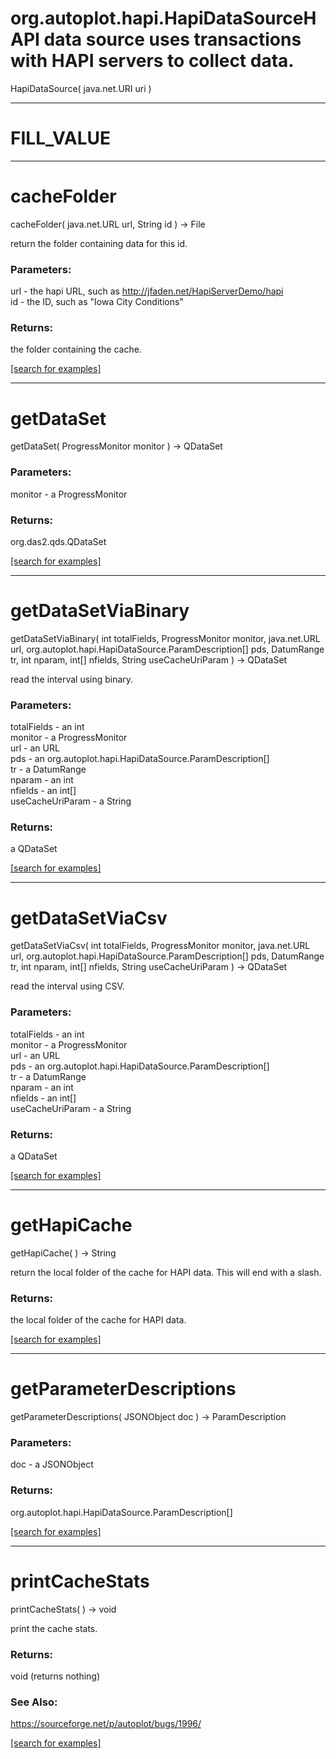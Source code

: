 # org.autoplot.hapi.HapiDataSourceHAPI data source uses transactions with HAPI servers to collect data.
HapiDataSource( java.net.URI uri )


***
<a name="FILL_VALUE"></a>
# FILL_VALUE



***
<a name="cacheFolder"></a>
# cacheFolder
cacheFolder( java.net.URL url, String id ) &rarr; File

return the folder containing data for this id.

### Parameters:
url - the hapi URL, such as http://jfaden.net/HapiServerDemo/hapi
<br>id - the ID, such as "Iowa City Conditions"

### Returns:
the folder containing the cache.

<a href="https://github.com/autoplot/dev/search?q=cacheFolder&unscoped_q=cacheFolder">[search for examples]</a>

***
<a name="getDataSet"></a>
# getDataSet
getDataSet( ProgressMonitor monitor ) &rarr; QDataSet



### Parameters:
monitor - a ProgressMonitor

### Returns:
org.das2.qds.QDataSet


<a href="https://github.com/autoplot/dev/search?q=getDataSet&unscoped_q=getDataSet">[search for examples]</a>

***
<a name="getDataSetViaBinary"></a>
# getDataSetViaBinary
getDataSetViaBinary( int totalFields, ProgressMonitor monitor, java.net.URL url, org.autoplot.hapi.HapiDataSource.ParamDescription[] pds, DatumRange tr, int nparam, int[] nfields, String useCacheUriParam ) &rarr; QDataSet

read the interval using binary.

### Parameters:
totalFields - an int
<br>monitor - a ProgressMonitor
<br>url - an URL
<br>pds - an org.autoplot.hapi.HapiDataSource.ParamDescription[]
<br>tr - a DatumRange
<br>nparam - an int
<br>nfields - an int[]
<br>useCacheUriParam - a String

### Returns:
a QDataSet


<a href="https://github.com/autoplot/dev/search?q=getDataSetViaBinary&unscoped_q=getDataSetViaBinary">[search for examples]</a>

***
<a name="getDataSetViaCsv"></a>
# getDataSetViaCsv
getDataSetViaCsv( int totalFields, ProgressMonitor monitor, java.net.URL url, org.autoplot.hapi.HapiDataSource.ParamDescription[] pds, DatumRange tr, int nparam, int[] nfields, String useCacheUriParam ) &rarr; QDataSet

read the interval using CSV.

### Parameters:
totalFields - an int
<br>monitor - a ProgressMonitor
<br>url - an URL
<br>pds - an org.autoplot.hapi.HapiDataSource.ParamDescription[]
<br>tr - a DatumRange
<br>nparam - an int
<br>nfields - an int[]
<br>useCacheUriParam - a String

### Returns:
a QDataSet


<a href="https://github.com/autoplot/dev/search?q=getDataSetViaCsv&unscoped_q=getDataSetViaCsv">[search for examples]</a>

***
<a name="getHapiCache"></a>
# getHapiCache
getHapiCache(  ) &rarr; String

return the local folder of the cache for HAPI data.  This will end with
 a slash.

### Returns:
the local folder of the cache for HAPI data.

<a href="https://github.com/autoplot/dev/search?q=getHapiCache&unscoped_q=getHapiCache">[search for examples]</a>

***
<a name="getParameterDescriptions"></a>
# getParameterDescriptions
getParameterDescriptions( JSONObject doc ) &rarr; ParamDescription



### Parameters:
doc - a JSONObject

### Returns:
org.autoplot.hapi.HapiDataSource.ParamDescription[]


<a href="https://github.com/autoplot/dev/search?q=getParameterDescriptions&unscoped_q=getParameterDescriptions">[search for examples]</a>

***
<a name="printCacheStats"></a>
# printCacheStats
printCacheStats(  ) &rarr; void

print the cache stats.

### Returns:
void (returns nothing)

### See Also:
<a href='https://sourceforge.net/p/autoplot/bugs/1996/'>https://sourceforge.net/p/autoplot/bugs/1996/</a> <br>

<a href="https://github.com/autoplot/dev/search?q=printCacheStats&unscoped_q=printCacheStats">[search for examples]</a>

